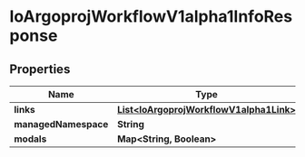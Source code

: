 

# IoArgoprojWorkflowV1alpha1InfoResponse


## Properties

Name | Type | Description | Notes
------------ | ------------- | ------------- | -------------
**links** | [**List&lt;IoArgoprojWorkflowV1alpha1Link&gt;**](IoArgoprojWorkflowV1alpha1Link.md) |  |  [optional]
**managedNamespace** | **String** |  |  [optional]
**modals** | **Map&lt;String, Boolean&gt;** |  |  [optional]



